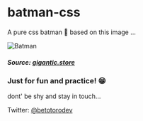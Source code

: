 # batman-css
 A pure css batman 🦇 based on this image ...

![Batman](https://gigantic.store/wp-content/uploads/2019/06/014-Illustration-Gigantic-Flat-Design-Bundle-Vol.2.jpg)

##### Source: [gigantic.store](https://gigantic.store/gigantic-flat-design-illustration-bundle-2/)

### Just for fun and practice! 😁 
dont' be shy and stay in touch...

Twitter: [@betotorodev](https://twitter.com/betotorodev)
